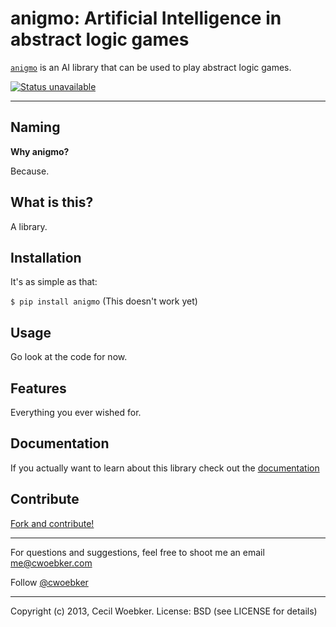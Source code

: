 # anigmo: Artificial Intelligence in abstract logic games

[`anigmo`](https://github.com/cwoebker/anigmo) is an AI library that can be used to play abstract logic games.

[![Status unavailable](https://secure.travis-ci.org/cwoebker/anigmo.png?branch=master)](http://travis-ci.org/cwoebker/anigmo)

---

## Naming ##

**Why anigmo?**

Because.

## What is this? ##

A library.

## Installation

It's as simple as that:

`$ pip install anigmo` (This doesn't work yet)

## Usage

Go look at the code for now.

## Features ##

Everything you ever wished for.

## Documentation ##

If you actually want to learn about this library check out the [documentation](http://cwoebker.github.io/anigmo)

## Contribute

[Fork and contribute!](http://github.com/cwoebker/anigmo)

---

For questions and suggestions, feel free to shoot me an email <me@cwoebker.com>

Follow [@cwoebker](http://twitter.com/cwoebker)

---

Copyright (c) 2013, Cecil Woebker.
License: BSD (see LICENSE for details)
